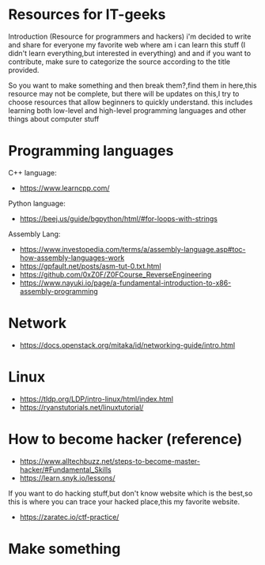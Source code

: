 # Resources for IT-geeks
Introduction (Resource for programmers and hackers) i'm decided to write and share for everyone my favorite web where am i can learn this stuff (I didn't learn everything,but interested in everything) and and if you want to contribute, make sure to categorize the source according to the title provided.

 So you want to make something and then break them?,find them in here,this resource may not be complete, but there will be updates on this,I try to choose resources that allow beginners to quickly understand.
this includes learning both low-level and high-level programming languages and other things about computer stuff

# Programming languages

C++ language:
- https://www.learncpp.com/

Python language:
- https://beej.us/guide/bgpython/html/#for-loops-with-strings

Assembly Lang:
- https://www.investopedia.com/terms/a/assembly-language.asp#toc-how-assembly-languages-work
- https://gpfault.net/posts/asm-tut-0.txt.html
- https://github.com/0xZ0F/Z0FCourse_ReverseEngineering
- https://www.nayuki.io/page/a-fundamental-introduction-to-x86-assembly-programming


# Network
- https://docs.openstack.org/mitaka/id/networking-guide/intro.html

# Linux
- https://tldp.org/LDP/intro-linux/html/index.html
- https://ryanstutorials.net/linuxtutorial/


# How to become hacker (reference)
- https://www.alltechbuzz.net/steps-to-become-master-hacker/#Fundamental_Skills
- https://learn.snyk.io/lessons/

 If you want to do hacking stuff,but don't know website which is the best,so this is where you can trace your hacked place,this my favorite website.
- https://zaratec.io/ctf-practice/

# Make something

